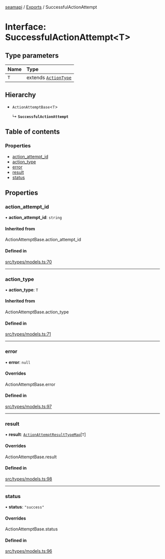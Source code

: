 [seamapi](../README.md) / [Exports](../modules.md) / SuccessfulActionAttempt

# Interface: SuccessfulActionAttempt<T\>

## Type parameters

| Name | Type |
| :------ | :------ |
| `T` | extends [`ActionType`](../modules.md#actiontype) |

## Hierarchy

- `ActionAttemptBase`<`T`\>

  ↳ **`SuccessfulActionAttempt`**

## Table of contents

### Properties

- [action\_attempt\_id](SuccessfulActionAttempt.md#action_attempt_id)
- [action\_type](SuccessfulActionAttempt.md#action_type)
- [error](SuccessfulActionAttempt.md#error)
- [result](SuccessfulActionAttempt.md#result)
- [status](SuccessfulActionAttempt.md#status)

## Properties

### action\_attempt\_id

• **action\_attempt\_id**: `string`

#### Inherited from

ActionAttemptBase.action\_attempt\_id

#### Defined in

[src/types/models.ts:70](https://github.com/hello-seam/seamapi-javascript/blob/main/src/types/models.ts#L70)

___

### action\_type

• **action\_type**: `T`

#### Inherited from

ActionAttemptBase.action\_type

#### Defined in

[src/types/models.ts:71](https://github.com/hello-seam/seamapi-javascript/blob/main/src/types/models.ts#L71)

___

### error

• **error**: ``null``

#### Overrides

ActionAttemptBase.error

#### Defined in

[src/types/models.ts:97](https://github.com/hello-seam/seamapi-javascript/blob/main/src/types/models.ts#L97)

___

### result

• **result**: [`ActionAttemptResultTypeMap`](ActionAttemptResultTypeMap.md)[`T`]

#### Overrides

ActionAttemptBase.result

#### Defined in

[src/types/models.ts:98](https://github.com/hello-seam/seamapi-javascript/blob/main/src/types/models.ts#L98)

___

### status

• **status**: ``"success"``

#### Overrides

ActionAttemptBase.status

#### Defined in

[src/types/models.ts:96](https://github.com/hello-seam/seamapi-javascript/blob/main/src/types/models.ts#L96)

